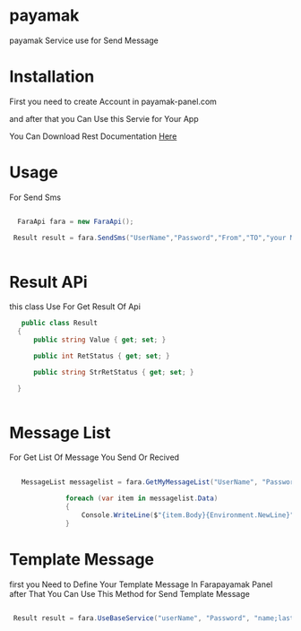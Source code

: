 # payamak
payamak Service use for Send Message

# Installation

First you need to create Account in payamak-panel.com 

and after that you Can Use this Servie for Your App 

You Can Download  Rest Documentation [Here](http://payamak-panel.com/Files/webservice-rest.pdf)

 # Usage
 
 For Send Sms 
 
``` C#

  FaraApi fara = new FaraApi();

 Result result = fara.SendSms("UserName","Password","From","TO","your Message");
  
  ```
  
  # Result APi 
  
  this class Use For Get Result Of Api 
  
  ``` C#
     public class Result
    {
        public string Value { get; set; }

        public int RetStatus { get; set; }

        public string StrRetStatus { get; set; }

    }
    
  ```
    
    
    
    
 # Message List    
 For Get List Of Message You Send Or Recived
    
  ``` C#
    
     MessageList messagelist = fara.GetMyMessageList("UserName", "Password",Type,index,Count);

                foreach (var item in messagelist.Data)
                {
                    Console.WriteLine($"{item.Body}{Environment.NewLine}");
                }              
   ```
   
  # Template Message 
  
  first you Need to Define Your Template Message In Farapayamak Panel after That You Can Use This Method for Send Template Message
  
  ``` C#
  
   Result result = fara.UseBaseService("userName", "Password", "name;lastname;1398/02/07", "to", bodyId);
  
  ```
